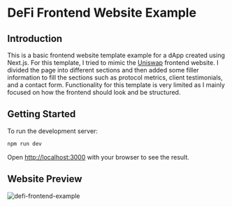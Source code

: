 # DeFi Frontend Website Example

## Introduction
This is a basic frontend website template example for a dApp created using Next.js. For this template, I tried to mimic the [Uniswap](https://uniswap.org/) frontend website. I divided the page into different sections and then added some filler information to fill the sections such as protocol metrics, client testimonials, and a contact form. Functionality for this template is very limited as I mainly focused on how the frontend should look and be structured.

## Getting Started

To run the development server:

```bash
npm run dev
```

Open [http://localhost:3000](http://localhost:3000) with your browser to see the result.

## Website Preview
![defi-frontend-example](https://user-images.githubusercontent.com/97472796/210295546-c18ad814-cc04-47bb-af0d-31349fd2d216.gif)
